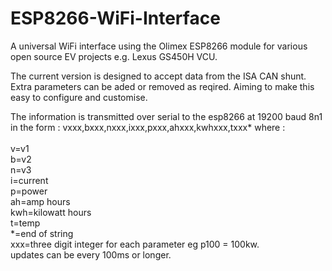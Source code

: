 # ESP8266-WiFi-Interface
A universal WiFi interface using the Olimex ESP8266 module for various open source EV projects e.g. Lexus GS450H VCU.

The current version is designed to accept data from the ISA CAN shunt. Extra parameters can be aded or removed as reqired. Aiming to make this easy to configure and customise.

The information is transmitted over serial to the esp8266 at 19200 baud 8n1 in the form :
vxxx,bxxx,nxxx,ixxx,pxxx,ahxxx,kwhxxx,txxx* where :
<br>
<br>
v=v1<br>
b=v2<br>
n=v3<br>
i=current<br>
p=power<br>
ah=amp hours<br>
kwh=kilowatt hours<br>
t=temp<br>
*=end of string<br>
xxx=three digit integer for each parameter eg p100 = 100kw.<br>
updates can be every 100ms or longer.<br>
